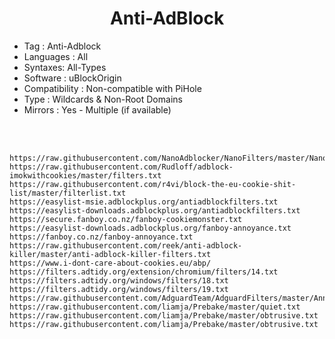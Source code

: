 <h1 align="center">Anti-AdBlock</h1>

- Tag : Anti-Adblock
- Languages : All
- Syntaxes: All-Types
- Software : uBlockOrigin
- Compatibility : Non-compatible with PiHole
- Type : Wildcards & Non-Root Domains
- Mirrors : Yes - Multiple (if available)

<br>
<br>

```
https://raw.githubusercontent.com/NanoAdblocker/NanoFilters/master/NanoMirror/NanoDefender.txt
https://raw.githubusercontent.com/Rudloff/adblock-imokwithcookies/master/filters.txt
https://raw.githubusercontent.com/r4vi/block-the-eu-cookie-shit-list/master/filterlist.txt
https://easylist-msie.adblockplus.org/antiadblockfilters.txt
https://easylist-downloads.adblockplus.org/antiadblockfilters.txt
https://secure.fanboy.co.nz/fanboy-cookiemonster.txt
https://easylist-downloads.adblockplus.org/fanboy-annoyance.txt
https://fanboy.co.nz/fanboy-annoyance.txt
https://raw.githubusercontent.com/reek/anti-adblock-killer/master/anti-adblock-killer-filters.txt
https://www.i-dont-care-about-cookies.eu/abp/
https://filters.adtidy.org/extension/chromium/filters/14.txt
https://filters.adtidy.org/windows/filters/18.txt
https://filters.adtidy.org/windows/filters/19.txt
https://raw.githubusercontent.com/AdguardTeam/AdguardFilters/master/AnnoyancesFilter/Popups/sections/antiadblock.txt
https://raw.githubusercontent.com/liamja/Prebake/master/quiet.txt
https://raw.githubusercontent.com/liamja/Prebake/master/obtrusive.txt
https://raw.githubusercontent.com/liamja/Prebake/master/obtrusive.txt
```
